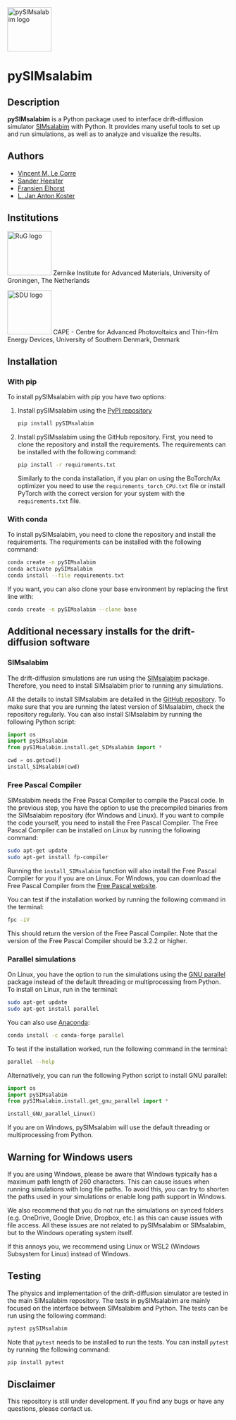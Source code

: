 <img src="./docs/logo/pySIMsalabim_logo.png" alt="pySIMsalabim logo" width="100px">

# pySIMsalabim

## Description
**pySIMsalabim** is a Python package used to interface drift-diffusion simulator [SIMsalabim](https://github.com/kostergroup/SIMsalabim) with Python. It provides many useful tools to set up and run simulations, as well as to analyze and visualize the results.

## Authors
* [Vincent M. Le Corre](https://github.com/VMLC-PV)
* [Sander Heester](https://github.com/sheester)
* [Fransien Elhorst](https://github.com/Fransien-Elhorst)
* [L. Jan Anton Koster](https://github.com/kostergroup)

## Institutions
<img src="./docs/logo/rug_logo.png" alt="RuG logo" width="100px"> Zernike Institute for Advanced Materials, University of Groningen, The Netherlands

<img src="./docs/logo/sdu_logo.png" alt="SDU logo" width="100px"> CAPE - Centre for Advanced Photovoltaics and Thin-film Energy Devices, University of Southern Denmark, Denmark

## Installation

### With pip
To install pySIMsalabim with pip you have two options:

1. Install pySIMsalabim using the [PyPI repository](https://pypi.org/project/pySIMsalabim/)

    ```bash
    pip install pySIMsalabim 
    ```

2. Install pySIMsalabim using the GitHub repository. First, you need to clone the repository and install the requirements. The requirements can be installed with the following command:

    ```bash
    pip install -r requirements.txt
    ```

    Similarly to the conda installation, if you plan on using the BoTorch/Ax optimizer you need to use the `requirements_torch_CPU.txt` file or install PyTorch with the correct version for your system with the `requirements.txt` file.

### With conda
To install pySIMsalabim, you need to clone the repository and install the requirements. The requirements can be installed with the following command:

```bash
conda create -n pySIMsalabim 
conda activate pySIMsalabim
conda install --file requirements.txt
```

If you want, you can also clone your base environment by replacing the first line with:

```bash
conda create -n pySIMsalabim --clone base
```

## Additional necessary installs for the drift-diffusion software

### SIMsalabim
The drift-diffusion simulations are run using the [SIMsalabim](https://github.com/kostergroup/SIMsalabim) package. Therefore, you need to install SIMsalabim prior to running any simulations.

All the details to install SIMsalabim are detailed in the [GitHub repository](https://github.com/kostergroup/SIMsalabim). To make sure that you are running the latest version of SIMsalabim, check the repository regularly. You can also install SIMsalabim by running the following Python script:

```python
import os
import pySIMsalabim
from pySIMsalabim.install.get_SIMsalabim import *

cwd = os.getcwd()
install_SIMsalabim(cwd)
```

### Free Pascal Compiler
SIMsalabim needs the Free Pascal Compiler to compile the Pascal code. In the previous step, you have the option to use the precompiled binaries from the SIMsalabim repository (for Windows and Linux). If you want to compile the code yourself, you need to install the Free Pascal Compiler. The Free Pascal Compiler can be installed on Linux by running the following command:

```bash
sudo apt-get update
sudo apt-get install fp-compiler
```

Running the `install_SIMsalabim` function will also install the Free Pascal Compiler for you if you are on Linux. For Windows, you can download the Free Pascal Compiler from the [Free Pascal website](https://www.freepascal.org/download.html).

You can test if the installation worked by running the following command in the terminal:

```bash
fpc -iV
```

This should return the version of the Free Pascal Compiler. Note that the version of the Free Pascal Compiler should be 3.2.2 or higher.

### Parallel simulations
On Linux, you have the option to run the simulations using the [GNU parallel](https://www.gnu.org/software/parallel/) package instead of the default threading or multiprocessing from Python. To install on Linux, run in the terminal:

```bash
sudo apt-get update
sudo apt-get install parallel
```

You can also use [Anaconda](https://anaconda.org/):

```bash
conda install -c conda-forge parallel
```

To test if the installation worked, run the following command in the terminal:

```bash
parallel --help
```

Alternatively, you can run the following Python script to install GNU parallel:

```python
import os
import pySIMsalabim
from pySIMsalabim.install.get_gnu_parallel import *

install_GNU_parallel_Linux()
```

If you are on Windows, pySIMsalabim will use the default threading or multiprocessing from Python.

## Warning for Windows users
If you are using Windows, please be aware that Windows typically has a maximum path length of 260 characters. This can cause issues when running simulations with long file paths. To avoid this, you can try to shorten the paths used in your simulations or enable long path support in Windows.  

We also recommend that you do not run the simulations on synced folders (e.g. OneDrive, Google Drive, Dropbox, etc.) as this can cause issues with file access.
All these issues are not related to pySIMsalabim or SIMsalabim, but to the Windows operating system itself.
 
If this annoys you, we recommend using Linux or WSL2 (Windows Subsystem for Linux) instead of Windows.  

## Testing
The physics and implementation of the drift-diffusion simulator are tested in the main SIMsalabim repository. The tests in pySIMsalabim are mainly focused on the interface between SIMsalabim and Python. The tests can be run using the following command:

```bash
pytest pySIMsalabim
```

Note that `pytest` needs to be installed to run the tests. You can install `pytest` by running the following command:

```bash
pip install pytest
```

## Disclaimer
This repository is still under development. If you find any bugs or have any questions, please contact us.

